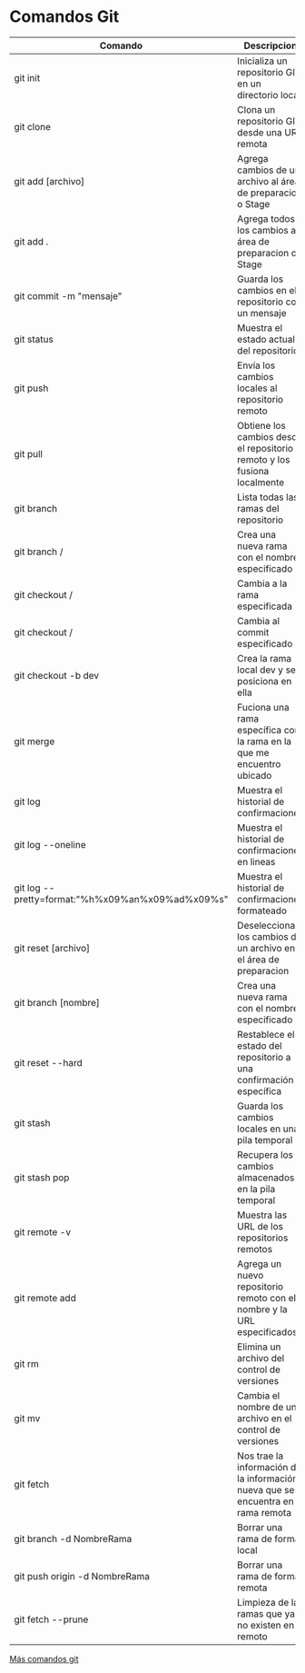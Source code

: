 # Comandos Git
| Comando                 | Descripcion                                                           | 
|-------------------------|-----------------------------------------------------------------------|
| git init                | Inicializa un repositorio GIT en un directorio local                  | 
| git clone <URL>         | Clona un repositorio GIT desde una URL remota                         | 
| git add [archivo]       | Agrega cambios de un archivo al área de preparacion o Stage           | 
| git add .               | Agrega todos los cambios al área de preparacion o Stage               | 
| git commit -m "mensaje" | Guarda los cambios en el repositorio con un mensaje                   | 
| git status              | Muestra el estado actual del repositorio                              | 
| git push                | Envía los cambios locales al repositorio remoto                       | 
| git pull                | Obtiene los cambios desde el repositorio remoto y los fusiona localmente| 
| git branch              | Lista todas las ramas del repositorio                                 | 
| git branch /<nombre>     | Crea una nueva rama con el nombre especificado                        | 
| git checkout /<rama>     | Cambia a la rama especificada                                         | 
| git checkout /<hash-commit>     | Cambia al commit especificado                                        | 
| git checkout -b dev     | Crea la rama local dev y se posiciona en ella                                       | 
| git merge <rama>        | Fuciona una rama específica con la rama en la que me encuentro ubicado| 
| git log                 | Muestra el historial de confirmaciones                                | 
| git log --oneline                | Muestra el historial de confirmaciones en lineas             | 
| git log --pretty=format:"%h%x09%an%x09%ad%x09%s"| Muestra el historial de confirmaciones formateado| 
| git reset [archivo]     | Deselecciona los cambios de un archivo en el área de preparacion      | 
| git branch [nombre]     | Crea una nueva rama con el nombre especificado                        | 
| git reset --hard        | Restablece el estado del repositorio a una confirmación específica    | 
| git stash               | Guarda los cambios locales en una pila temporal                       | 
| git stash pop           | Recupera los cambios almacenados en la pila temporal                  | 
| git remote -v           | Muestra las URL de los repositorios remotos                           | 
| git remote add <nombre> <URL>| Agrega un nuevo repositorio remoto con el nombre y la URL especificados| 
| git rm <archivo>        | Elimina un archivo del control de versiones                           | 
| git mv <archivo1> <archivo2> | Cambia el nombre de un archivo en el control de versiones        | 
| git fetch| Nos trae la información de la información nueva que se encuentra en la rama remota   |
| git branch -d NombreRama| Borrar una rama de forma local                                        |
|git push origin -d NombreRama | Borrar una rama de forma remota                                  | 
|git fetch --prune | Limpieza de las ramas que ya no existen en remoto                            | 



[Más comandos git](https://gist.github.com/dasdo/9ff71c5c0efa037441b6)
